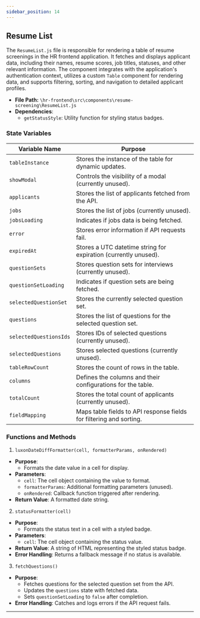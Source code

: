 ```yaml
---
sidebar_position: 14
---
```

## Resume List

The `ResumeList.js` file is responsible for rendering a table of resume screenings in the HR frontend application. It fetches and displays applicant data, including their names, resume scores, job titles, statuses, and other relevant information. The component integrates with the application's authentication context, utilizes a custom `Table` component for rendering data, and supports filtering, sorting, and navigation to detailed applicant profiles.

- **File Path:** `\hr-frontend\src\components\resume-screening\ResumeList.js`
- **Dependencies**:
   - `getStatusStyle`: Utility function for styling status badges.

### State Variables
| Variable Name               | Purpose                                                                 |
|-----------------------------|-------------------------------------------------------------------------|
| `tableInstance`             | Stores the instance of the table for dynamic updates.                   |
| `showModal`                 | Controls the visibility of a modal (currently unused).                  |
| `applicants`                | Stores the list of applicants fetched from the API.                     |
| `jobs`                      | Stores the list of jobs (currently unused).                             |
| `jobsLoading`               | Indicates if jobs data is being fetched.                                |
| `error`                     | Stores error information if API requests fail.                          |
| `expiredAt`                 | Stores a UTC datetime string for expiration (currently unused).         |
| `questionSets`              | Stores question sets for interviews (currently unused).                 |
| `questionSetLoading`        | Indicates if question sets are being fetched.                          |
| `selectedQuestionSet`       | Stores the currently selected question set.                             |
| `questions`                 | Stores the list of questions for the selected question set.             |
| `selectedQuestionsIds`      | Stores IDs of selected questions (currently unused).                    |
| `selectedQuestions`         | Stores selected questions (currently unused).                           |
| `tableRowCount`             | Stores the count of rows in the table.                                  |
| `columns`                   | Defines the columns and their configurations for the table.             |
| `totalCount`                | Stores the total count of applicants (currently unused).                |
| `fieldMapping`              | Maps table fields to API response fields for filtering and sorting.      |


### Functions and Methods

1. `luxonDateDiffFormatter(cell, formatterParams, onRendered)`
- **Purpose**: 
    - Formats the date value in a cell for display.
- **Parameters**:
  - `cell`: The cell object containing the value to format.
  - `formatterParams`: Additional formatting parameters (unused).
  - `onRendered`: Callback function triggered after rendering.
- **Return Value**: A formatted date string.

2. `statusFormatter(cell)`
- **Purpose**: 
    - Formats the status text in a cell with a styled badge.
- **Parameters**:
  - `cell`: The cell object containing the status value.
- **Return Value**: A string of HTML representing the styled status badge.
- **Error Handling**: Returns a fallback message if no status is available.

3. `fetchQuestions()`
- **Purpose**:
    - Fetches questions for the selected question set from the API.
    - Updates the `questions` state with fetched data.
    - Sets `questionSetLoading` to `false` after completion.
- **Error Handling**: Catches and logs errors if the API request fails.

---
